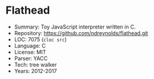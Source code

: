 # Flathead

* Summary:    Toy JavaScript interpreter written in C.
* Repository: https://github.com/ndreynolds/flathead.git
* LOC:        7075 (`cloc src`)
* Language:   C
* License:    MIT
* Parser:     YACC
* Tech:       tree walker
* Years:      2012-2017

